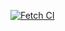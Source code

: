 [![Fetch CI](https://github.com/soupCodez/dailybrief/actions/workflows/fetch.yml/badge.svg?branch=master)](https://github.com/soupCodez/dailybrief/actions/workflows/fetch.yml)
